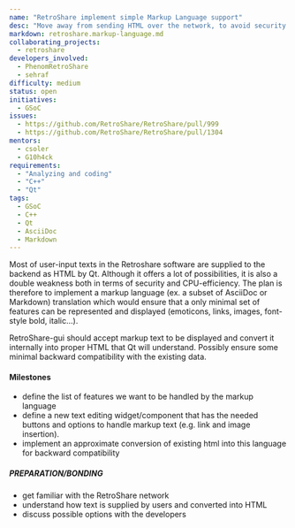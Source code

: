 ```yaml
---
name: "RetroShare implement simple Markup Language support"
desc: "Move away from sending HTML over the network, to avoid security risc and improve performances and interoperability"
markdown: retroshare.markup-language.md
collaborating_projects:
  - retroshare
developers_involved:
  - PhenomRetroShare
  - sehraf
difficulty: medium
status: open
initiatives:
  - GSoC
issues:
  - https://github.com/RetroShare/RetroShare/pull/999
  - https://github.com/RetroShare/RetroShare/pull/1304
mentors:
  - csoler
  - G10h4ck
requirements:
  - "Analyzing and coding"
  - "C++"
  - "Qt"
tags:
  - GSoC
  - C++
  - Qt
  - AsciiDoc
  - Markdown
---
```


Most of user-input texts in the Retroshare software are supplied to the backend
as HTML by Qt. Although it offers a lot of possibilities, it is also a double
weakness both in terms of security and CPU-efficiency. The plan is therefore to
implement a markup language (ex. a subset of AsciiDoc or Markdown) translation
which would ensure that a only minimal set of features can be represented and
displayed (emoticons, links, images, font-style bold, italic...).

RetroShare-gui should accept markup text to be displayed and convert it
internally into proper HTML that Qt will understand.
Possibly ensure some minimal backward compatibility with the existing data.

#### Milestones

* define the list of features we want to be handled by the markup language
* define a new text editing widget/component that has the needed buttons and options to handle markup text (e.g. link and image insertion).
* implement an approximate conversion of existing html into this language for backward compatibility

##### PREPARATION/BONDING

* get familiar with the RetroShare network
* understand how text is supplied by users and converted into HTML
* discuss possible options with the developers

